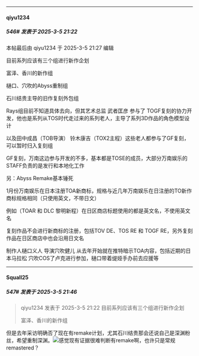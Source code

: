 ﻿
*****

####  qiyu1234  
##### 546#       发表于 2025-3-5 21:22

 本帖最后由 qiyu1234 于 2025-3-5 21:27 编辑 

目前系列应该有三个组进行新作企划

富泽、香川的新作组

樋口、穴吹的Abyss重制组

石川结贵主导的旧作复刻外包组

Rays组目前不知道具体去向，但其艺术总监 武者匡彦 参与了 TOGF复刻的协力开发，他也是系列从TOS时代走过来的系列老人，主导了系列3D作品的角色模型设计

以及田中成昌（TOB导演） 铃木康吉（TOX2主程）这些老人都参与了GF复刻，可以暂时归入复刻组

GF复刻，万南这边参与开发的不多，基本都是TOSE的成员，大部分万南娱乐的STAFF负责的是发行和本地化工作

另：Abyss Remake基本锤死

1月份万南娱乐在日本注册TOA新商标，规格与近几年万南娱乐在日注册的TO新作商标规格相同（只使用英文，不带日文）

例如（TOAR 和 DLC 黎明新程）在日区商店标题使用的都是英文名，不使用英文名

复刻作品不会进行新商标的注册，包括TOV DE、TOS RE 和 TOGF RE，另外复刻作品在日区商店中也会沿用日文名

制作人樋口义人 导演穴吹健儿 从去年开始就在推特暗示TOA内容，包括近期的日本马拉松 穴吹COS了卢克进行参加，樋口带着缇娅手办前去应援等


*****

####  Squall25  
##### 547#       发表于 2025-3-5 21:46

<blockquote>qiyu1234 发表于 2025-3-5 21:22
目前系列应该有三个组进行新作企划

富泽、香川的新作组
</blockquote>
但是去年采访明确否了现在有remake计划，尤其石川结贵那会还说自己是深渊粉丝，希望重制深渊。<img src="https://static.saraba1st.com/image/smiley/face2017/083.png" referrerpolicy="no-referrer">感觉现有证据很难判断有remake啊，也许只是常规remastered？

